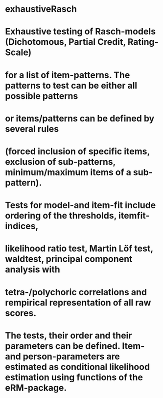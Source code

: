 # exhaustiveRasch
# Exhaustive testing of Rasch-models (Dichotomous, Partial Credit, Rating-Scale)
# for a list of item-patterns. The patterns to test can be either all possible patterns
# or items/patterns can be defined by several rules
# (forced inclusion of specific items, exclusion of sub-patterns, minimum/maximum items of a sub-pattern). 
# Tests for model-and item-fit include ordering of the thresholds, itemfit-indices, 
# likelihood ratio test, Martin Löf test, waldtest, principal component analysis with
# tetra-/polychoric correlations and rempirical representation of all raw scores.
# The tests, their order and their parameters can be defined.    Item- and person-parameters are estimated as conditional likelihood estimation using functions of the eRM-package. 
